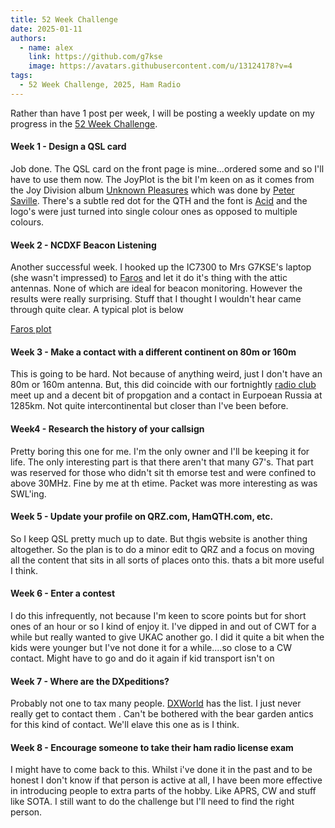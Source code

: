 ```yaml
---
title: 52 Week Challenge
date: 2025-01-11
authors:
  - name: alex
    link: https://github.com/g7kse
    image: https://avatars.githubusercontent.com/u/13124178?v=4
tags:
  - 52 Week Challenge, 2025, Ham Radio
---
```


Rather than have 1 post per week, I will be posting a weekly update on my progress in the [52 Week Challenge](https://hamchallenge.org/).

#### Week 1 - Design a QSL card

Job done. The QSL card on the front page is mine...ordered some and so I'll have to use them now. The JoyPlot is the bit I'm keen on as it comes from the Joy Division album [Unknown Pleasures](https://en.wikipedia.org/wiki/Unknown_Pleasures) which was done by [Peter Saville](https://en.wikipedia.org/wiki/Peter_Saville_(designer)). There's a subtle red dot for the QTH and the font is [Acid](https://www.dafont.com/acid.font) and the logo's were just turned into single colour ones as opposed to multiple colours.

#### Week 2 - NCDXF Beacon Listening

Another successful week. I hooked up the IC7300 to Mrs G7KSE's laptop (she wasn't impressed) to [Faros](https://www.dxatlas.com/Faros/) and let it do it's thing with the attic antennas. None of which are ideal for beacon monitoring. However the results were really surprising. Stuff that I thought I wouldn't hear came through quite clear. A typical plot is below

[Faros plot](/P-2025-01-09.gif)

#### Week 3 - Make a contact with a different continent on 80m or 160m

This is going to be hard. Not because of anything weird, just I don't have an 80m or 160m antenna. But, this did coincide with our fortnightly [radio club](http://mx0wrc.org) meet up and a decent bit of propgation and a contact in Eurpoean Russia at 1285km. Not quite intercontinental but closer than I've been before.

#### Week4 - Research the history of your callsign

Pretty boring this one for me. I'm the only owner and I'll be keeping it for life. The only interesting part is that there aren't that many G7's. That part was reserved for those who didn't sit th emorse test and were confined to above 30MHz. Fine by me at th etime. Packet was more interesting as was SWL'ing.

#### Week 5 - Update your profile on QRZ.com, HamQTH.com, etc.

So I keep QSL pretty much up to date. But thgis website is another thing altogether. So the plan is to do a minor edit to QRZ and a focus on moving all the content that sits in all sorts of places onto this. thats a bit more useful I think.

#### Week 6 - Enter a contest

I do this infrequently, not because I'm keen to score points but for short ones of an hour or so I kind of enjoy it. I've dipped in and out of CWT for a while but really wanted to give UKAC another go. I did it quite a bit when the kids were younger but I've not done it for a while....so close to a CW contact. Might have to go and do it again if kid transport isn't on

#### Week 7 - Where are the DXpeditions?

Probably not one to tax many people. [DXWorld](https://www.dx-world.net/) has the list. I just never really get to contact them . Can't be bothered with the bear garden antics for this kind of contact. We'll elave this one as is I think.

#### Week 8 - Encourage someone to take their ham radio license exam

I might have to come back to this. Whilst i've done it in the past and to be honest I don't know if that person is active at all, I have been more effective in introducing people to extra parts of the hobby. Like APRS, CW and stuff like SOTA. I still want to do the challenge but I'll need to find the right person.